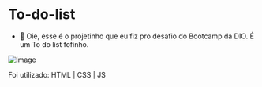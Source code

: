# To-do-list





- 🥰 Oie, esse é o projetinho que eu fiz pro desafio do Bootcamp da DIO. É um To do list fofinho.

![image](https://cdn.discordapp.com/attachments/991789088090902569/991789318974734406/unknown.png)



Foi utilizado: HTML | CSS | JS
